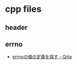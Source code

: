 # cpp files

## header

## errno
* [errnoの値の定義を探す \- Qiita]( https://qiita.com/h2suzuki/items/0cc924cdd9d5c6d47448 )
